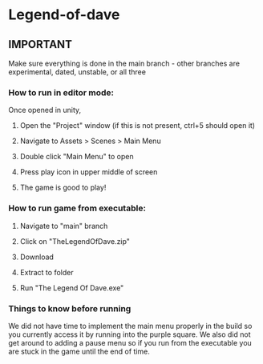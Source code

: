 # Legend-of-dave

## IMPORTANT

Make sure everything is done in the main branch - other branches are experimental, dated, unstable, or all three

### How to run in editor mode:

Once opened in unity, 

1. Open the "Project" window (if this is not present, ctrl+5 should open it)

2. Navigate to Assets > Scenes > Main Menu

3. Double click "Main Menu" to open

4. Press play icon in upper middle of screen

5. The game is good to play!


### How to run game from executable:

1. Navigate to "main" branch

2. Click on "TheLegendOfDave.zip"

3. Download

4. Extract to folder

5. Run "The Legend Of Dave.exe"


### Things to know before running

We did not have time to implement the main menu properly in the build so you currently access it by running into the purple square. We also did not get around to adding a pause menu so if you run from the executable you are stuck in the game until the end of time. 
